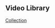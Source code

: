 ## Video Library

<!-- [Collection](https://docs.google.com/spreadsheets/d/1tya4xrUxwgVTB6RxSP_8_YUBHxt3CM4u0yvKxmPwp-I/edit#gid=0) -->
<a href="https://docs.google.com/spreadsheets/d/1tya4xrUxwgVTB6RxSP_8_YUBHxt3CM4u0yvKxmPwp-I/edit#gid=0">Collection</a>

